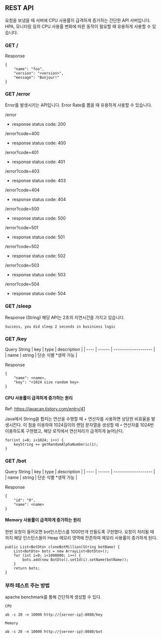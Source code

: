 ## REST API
요청을 보냈을 때 서버에 CPU 사용률이 급격하게 증가하는 간단한 API 서버입니다.
HPA, 모니터링 등의 CPU 사용률 변화에 따른 동작이 필요할 때 유용하게 사용할 수 있습니다.

### GET /
Response
```
{
    "name": "foo",
    "version": "<version>",
    "message": "Bonjour!"
}
```

### GET /error
Error를 발생시키는 API입니다. Error Rate를 뽑을 때 유용하게 사용할 수 있습니다.

/error
- response status code: 200

/error?code=400
- response status code: 400

/error?code=401
- response status code: 401

/error?code=403
- response status code: 403

/error?code=404
- response status code: 404

/error?code=500
- response status code: 500

/error?code=501
- response status code: 501

/error?code=502
- response status code: 502

/error?code=503
- response status code: 503

/error?code=504
- response status code: 504

### GET /sleep
Response (String)
해당 API는 2초의 지연시간을 가지고 있습니다.
```
Success, you did sleep 2 seconds in businiess logic
```

### GET /key
Query String
| key  | type   | description          |
| ---- | ------ | -------------------- |
| name | string | 단순 식별 *생략 가능  |

Response
```
{
    "name": <name>,
    "key": "<1024 size random key>
}
```

#### CPU 사용률이 급격하게 증가하는 원리
Ref: https://javacan.tistory.com/entry/41

Java에서 String을 합치는 연산을 수행할 때 + 연산자를 사용하면 상당한 비효율을 발생시킨다.
이 점을 이용하여 1024길이의 랜덤 문자열을 생성할 때 `+` 연산자를 1024번 이용하도록 구현했고, 해당 로직에서 연산처리가 급격하게 늘어난다.

```
for(int i=0; i<1024; i++) {
    keyString += getRandomAlphaNumberic(1);
}
```



### GET /bot
Query String
| key  | type   | description          |
| ---- | ------ | -------------------- |
| name | string | 단순 식별 *생략 가능  |

Response
```
{
    "id": "0",
    "name": <name>
}
```


#### Memory 사용률이 급격하게 증가하는 원리

한번 요청이 들어오면 bot인스턴스를 1000만개 만들도록 구현했다.
요청이 처리될 때까지 해당 인스턴스들이 Heap 메모리 영역에 잔존하여 메모리 사용률이 증가하게 된다.

```
public List<BotDto> cloneBotMillion(String botName) {
    List<BotDto> bots = new ArrayList<BotDto>();
    for (int i=0; i<1000000; i++) {
        bots.add(new BotDto().setId(i).setName(botName));
    }
    return bots;
}
```



### 부하 테스트 주는 방법
apache benchmark를 통해 간단하게 생성할 수 있다.

`CPU`
```
ab -c 20 -n 10000 http://{server-ip}:8080/key
```

`Memory`
```
ab -c 20 -n 10000 http://{server-ip}:8080/bot
```
